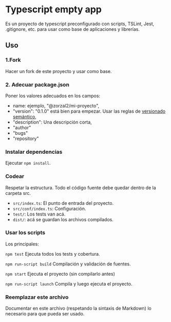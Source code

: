# Typescript empty app

Es un proyecto de typescript preconfigurado con scripts, TSLint, Jest, .gitignore, etc. para usar como base de aplicaciones y librerías.

## Uso

### 1.Fork

Hacer un fork de este proyecto y usar como base.

### 2. Adecuar package.json

Poner los valores adecuados en los campos:

- name: ejemplo, "@zorzal2/mi-proyecto",
- "version": "0.1.0" está bien para empezar. Usar las reglas de [versionado semántico](https://semver.org/lang/es/),
- "description": Una descripción corta,
- "author"
- "bugs"
- "repository"

### Instalar dependencias

Ejecutar `npm install`.

### Codear

Respetar la estructura. Todo el código fuente debe quedar dentro de la carpeta src.
- `src/index.ts`: El punto de entrada del proyecto.
- `src/conf/index.ts`: Configuración.
- `test/`: Los tests van acá.
- `dist/`: acá se guardan los archivos compilados.

### Usar los scripts

Los principales:

`npm test`
Ejecuta todos los tests y cobertura.

`npm run-script build`
Compilación y validación de fuentes.

`npm start`
Ejecuta el proyecto (sin compilarlo antes)

`npm run-script launch`
Compila y luego ejecuta el proyecto.

### Reemplazar este archivo

Documentar en este archivo (respetando la sintaxis de Markdown) lo necesario para que pueda ser usado.

